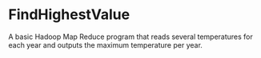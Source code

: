 # FindHighestValue
A basic Hadoop Map Reduce program that reads several temperatures for each year and outputs the maximum temperature per year. 
